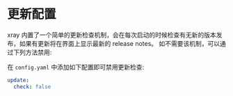 # 更新配置

xray 内置了一个简单的更新检查机制，会在每次启动的时候检查有无新的版本发布，如果有更新将在界面上显示最新的 release notes。
如不需要该机制，可以通过下列方法禁用:

在 `config.yaml` 中添加如下配置即可禁用更新检查:

```yaml
update:
  check: false
```
